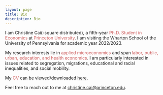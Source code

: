 ```yaml
---
layout: page
title: Bio
description: Bio
---
```


I am Christine Cai(-square distributed), a fifth-year <font color="IndianRed">Ph.D. Student in Economics</font> at <font color="IndianRed">Princeton University</font>. I am visiting the Wharton School of the University of Pennsylvania for academic year 2022/2023. 
	
My research interests lie in <font color="IndianRed">applied microeconomics</font> and span <font color="IndianRed">labor, public, urban, education, and health economics</font>. I am particularly interested in issues related to segregation, migrations, educational and racial inequalities, and social mobility.
	
My <font color="IndianRed">CV</font> can be viewed/downloaded <a href="/assets/pdf/Christine_Cai_CV.pdf">here</a>.
	
Feel free to reach out to me at <a href="mailto:christine.cai@princeton.edu">christine.cai@princeton.edu</a>.
